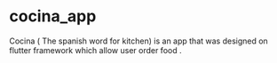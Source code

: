 # cocina_app
Cocina ( The spanish word for kitchen) is an app that was designed  on flutter framework which  allow user order food . 
